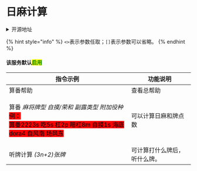 # 日麻计算

<details>

<summary>开源地址</summary>

[Hoshinoの内鬼花园](https://jq.qq.com/?\_wv=1027\&k=8MgYmp2E)

</details>

{% hint style="info" %}
`<>`表示参数任取；`[]`表示参数可以省略。
{% endhint %}

#### 该服务默认<mark style="color:green;">启用</mark>

| 指令示例                                                                                                                                                                                                | 功能说明           |
| --------------------------------------------------------------------------------------------------------------------------------------------------------------------------------------------------- | -------------- |
| 算番帮助                                                                                                                                                                                                | 查看总帮助          |
| <p>算番 <em>麻将牌型 自摸/荣和 副露类型 附加役种</em><br><em></em><mark style="background-color:red;">例：</mark><br><em></em><mark style="background-color:red;">算番2223s 吃5s 杠2p 暗杠8m 自摸1s 海底 dora4 自风南 场风东</mark></p> | 可以计算日麻和牌点数     |
| 听牌计算 _(3n+2)张牌_                                                                                                                                                                                     | 可计算打什么牌后，听什么牌。 |
